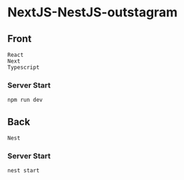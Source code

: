 # NextJS-NestJS-outstagram

## Front 
    React 
    Next
    Typescript
    
### Server Start
    npm run dev
    
    
## Back
    Nest

### Server Start
    nest start
